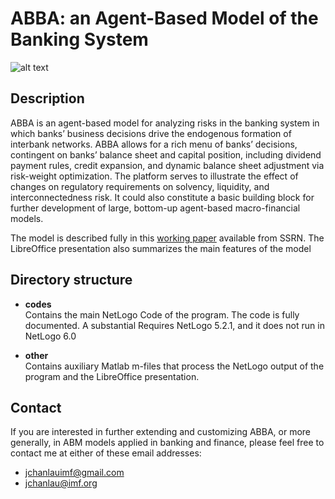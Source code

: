 # ABBA: an Agent-Based Model of the Banking System

![alt text](https://github.com/jchanlauimf/ABBA/blob/master/img/ABBA-wide.JPG)

## Description


ABBA is an agent-based model for analyzing risks in the banking system in which banks’ business decisions drive the endogenous formation of interbank networks. ABBA allows for a rich menu of banks’ decisions, contingent on banks’ balance sheet and capital position, including dividend payment rules, credit expansion, and dynamic balance sheet adjustment via risk-weight optimization. The platform serves to illustrate the effect of changes on regulatory requirements on solvency, liquidity, and interconnectedness risk. It could also constitute a basic building block for further development of large, bottom-up agent-based macro-financial models.

The model is described fully in this [working paper](https://papers.ssrn.com/sol3/papers.cfm?abstract_id=2784228) available from SSRN. The LibreOffice presentation also summarizes the main features of the model

## Directory structure

- **codes**  
  Contains the main NetLogo Code of the program. The code is fully documented. A substantial Requires NetLogo 5.2.1, and it does not run in NetLogo 6.0
  
- **other**  
  Contains auxiliary Matlab m-files that process the NetLogo output of the program and the LibreOffice presentation.

## Contact

If you are interested in further extending and customizing ABBA, or more generally, in ABM models applied in banking and finance, please feel free to contact me at either of these email addresses:

- jchanlauimf@gmail.com
- jchanlau@imf.org


